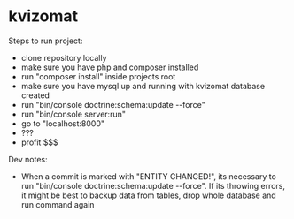 kvizomat
==============

Steps to run project:

*	clone repository locally
*   make sure you have php and composer installed
*	run "composer install" inside projects root
*	make sure you have mysql up and running with kvizomat database created
*	run "bin/console doctrine:schema:update --force"
*	run "bin/console server:run"
*	go to "localhost:8000"
*	???
*	profit $$$






Dev notes:
 - When a commit is marked with "ENTITY CHANGED!", its necessary to run "bin/console doctrine:schema:update --force". If its throwing errors, it might be best to backup data from tables, drop whole database and run command again